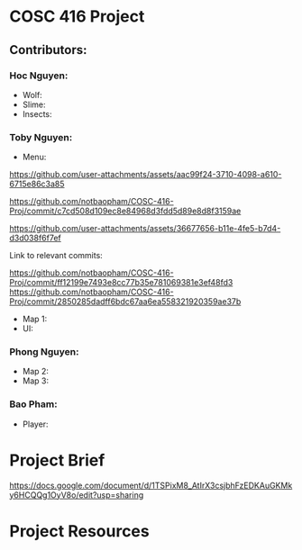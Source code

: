 # COSC 416 Project

## Contributors: 
### Hoc Nguyen:
- Wolf:
- Slime:
- Insects:




### Toby Nguyen:
- Menu:
  

https://github.com/user-attachments/assets/aac99f24-3710-4098-a610-6715e86c3a85

https://github.com/notbaopham/COSC-416-Proj/commit/c7cd508d109ec8e84968d3fdd5d89e8d8f3159ae



https://github.com/user-attachments/assets/36677656-b11e-4fe5-b7d4-d3d038f6f7ef


    
Link to relevant commits:


https://github.com/notbaopham/COSC-416-Proj/commit/ff12199e7493e8cc77b35e781069381e3ef48fd3
https://github.com/notbaopham/COSC-416-Proj/commit/2850285dadff6bdc67aa6ea558321920359ae37b

- Map 1:
- UI:
### Phong Nguyen:
- Map 2:
- Map 3:
### Bao Pham:
- Player:


# Project Brief

https://docs.google.com/document/d/1TSPixM8_AtIrX3csjbhFzEDKAuGKMky6HCQQg1OyV8o/edit?usp=sharing

# Project Resources


